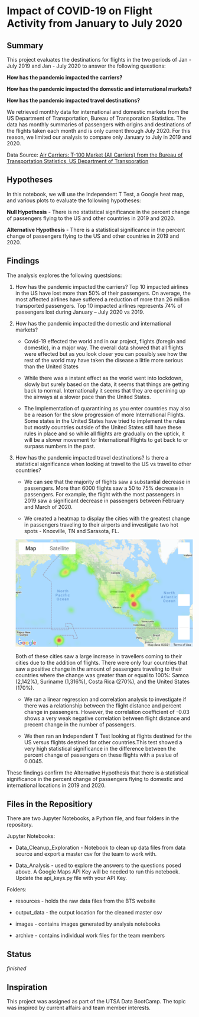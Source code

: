 # Impact of COVID-19 on Flight Activity from January to July 2020

## Summary
This project evaluates the destinations for flights in the two periods of Jan - July 2019 and Jan - July 2020 to answer the following questions: 

**How has the pandemic impacted the carriers?**

**How has the pandemic impacted the domestic and international markets?**

**How has the pandemic impacted travel destinations?**

We retrieved monthly data for international and domestic markets from the US Department of Transportation, Bureau of Transporation Statistics. The data has monthly summaries of passengers with origins and destinations of the flights taken each month and is only current through July 2020. For this reason, we limited our analysis to compare only January to July in 2019 and 2020.

Data Source: [Air Carriers: T-100 Market (All Carriers) from the Bureau of Transportation Statistics, US Department of Transporation](https://www.transtats.bts.gov/Tables.asp?DB_ID=111&DB_Name=Air%20Carrier%20Statistics%20%28Form%2041%20Traffic%29-%20All%20Carriers&DB_Short_Name=Air%20Carriers) 

## Hypotheses

In this notebook, we will use the Independent T Test, a Google heat map, and various plots to evaluate the following hypotheses:

**Null Hypothesis** - There is no statistical significance in the percent change of passengers flying to the US and other countries in 2019 and 2020. 

**Alternative Hypothesis** - There is a statistical significance in the percent change of passengers flying to the US and other countries in 2019 and 2020.

## Findings
The analysis explores the following questsions:

1. How has the pandemic impacted the carriers?
    Top 10 impacted airlines in the US have lost more than 50% of their passengers. On average, the most affected airlines have suffered a reduction of more than 26 million transported passengers. Top 10 impacted airlines represents 74% of passengers lost during January – July 2020 vs 2019.

2. How has the pandemic impacted the domestic and international markets?
    * Covid-19 effected the world and in our project, flights (foregin and domestic), in a major way. The overall data showed that all flights were effected but as you look closer you can possibly see how the rest of the world may have taken the disease a little more serious than the United States
   
    * While there was a instant effect as the world went into lockdown, slowly but surely based on the data, it seems that things are getting back to normal. Internationally it seems that they are openining up the airways at a slower pace than the United States. 
    
    * The Implementation of quarantining as you enter countries may also be a reason for the slow progression of more International Flights. Some states in the United States have tried to implement the rules but mostly countries outside of the United States still have these rules in place and so while all flights are gradually on the uptick, it will be a slower movement for International Flights to get back to or surpass numbers in the past. 

3. How has the pandemic impacted travel destinations? Is there a statistical significance when looking at travel to the US vs travel to other countries? 
    * We can see that the majority of flights saw a substantial decrease in passengers. More than 6000 flights saw a 50 to 75% decrease in passengers. For example, the flight with the most passengers in 2019 saw a significant decrease in passengers between February and March of 2020. 
    
    * We created a heatmap to display the cities with the greatest change in passengers traveling to their airports and investigate two hot spots - Knoxville, TN and Sarasota, FL. 
    
    ![Destination Heat Map](images/Destination_PercentChange_Heatmap.png) 
    
    Both of these cities saw a large increase in travellers coming to their cities due to the addition of flights. There were only four countries that saw a positive change in the amount of passengers traveling to their countries where the change was greater than or equal to 100%: Samoa (2,142%), Suriname (1,316%), Costa Rica (270%), and the United States (170%).

    * We ran a linear regression and correlation analysis to investigate if there was a relationship between the flight distance and percent change in passengers. However, the correlation coefficient of -0.03 shows a very weak negative correlation between flight distance and precent change in the number of passengers.

    * We then ran an Independent T Test looking at flights destined for the US versus flights destined for other countries.This test showed a very high statistical significance in the difference between the percent change of passengers on these flights with a pvalue of 0.0045. 
 
These findings confirm the Alternative Hypothesis that there is a statistical significance in the percent change of passengers flying to domestic and international locations in 2019 and 2020.

## Files in the Repositiory
There are two Jupyter Notebooks, a Python file, and four folders in the repository.

Jupyter Notebooks:

* Data_Cleanup_Exploration - Notebook to clean up data files from data source and export a master csv for the team to work with.

* Data_Analysis - used to explore the answers to the questions posed above. A Google Maps API Key will be needed to run this notebook. Update the api_keys.py file with your API Key.

Folders:

* resources - holds the raw data files from the BTS website

* output_data - the output location for the cleaned master csv

* images - contains images generated by analysis notebooks

* archive - contains individual work files for the team members


## Status
_finished_


## Inspiration
This project was assigned as part of the UTSA Data BootCamp. The topic was inspired by current affairs and team member interests.
